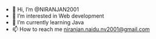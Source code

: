 - 👋 Hi, I’m @NIRANJAN2001
- 👀 I’m interested in Web development
- 🌱 I’m currently learning Java
- 📫 How to reach me niranjan.naidu.nv2001@gmail.com

<!---
NIRANJAN2001/NIRANJAN2001 is a ✨ special ✨ repository because its `README.md` (this file) appears on your GitHub profile.
You can click the Preview link to take a look at your changes.
--->
